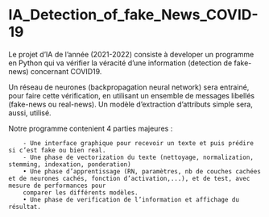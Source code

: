 # IA_Detection_of_fake_News_COVID-19


Le projet d’IA de l’année (2021-2022) consiste à developer un programme en Python qui va vérifier la véracité d’une information (detection de fake-news) concernant
COVID19.

Un réseau de neurones (backpropagation neural network) sera entrainé, pour faire cette vérification, en utilisant un ensemble de messages libellés (fake-news ou real-news). Un
modèle d’extraction d’attributs simple sera, aussi, utilisé.

Notre programme contenient 4 parties majeures : 

        - Une interface graphique pour recevoir un texte et puis prédire si c’est fake ou bien real.  
        - Une phase de vectorization du texte (nettoyage, normalization, stemming, indexation, ponderation)   
        • Une phase d’apprentissage (RN, paramètres, nb de couches cachées et de neurones cachés, fonction d’activation,...), et de test, avec mesure de performances pour       
        comparer les différents modèles.  
        • Une phase de verification de l’information et affichage du résultat. 
